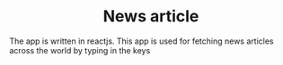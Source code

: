 <h1 align="center" id="title">News article</h1>

<p id="description">The app is written in reactjs. This app is used for fetching news articles across the world by typing in the keys</p>